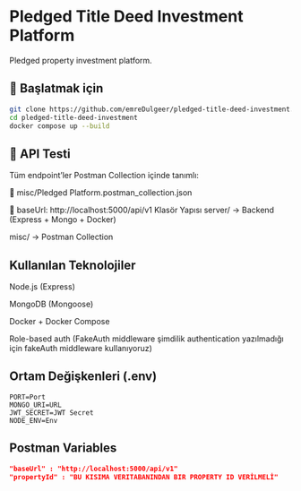 # Pledged Title Deed Investment Platform 

Pledged property investment platform.

## 🚀 Başlatmak için

```bash
git clone https://github.com/emreDulgeer/pledged-title-deed-investment.git
cd pledged-title-deed-investment
docker compose up --build
```
## 🧪 API Testi
Tüm endpoint’ler Postman Collection içinde tanımlı:

📁 misc/Pledged Platform.postman_collection.json

🔑 baseUrl: http://localhost:5000/api/v1
Klasör Yapısı
server/ → Backend (Express + Mongo + Docker)

misc/ → Postman Collection 

## Kullanılan Teknolojiler
Node.js (Express)

MongoDB (Mongoose)

Docker + Docker Compose

Role-based auth (FakeAuth middleware şimdilik authentication yazılmadığı için fakeAuth middleware kullanıyoruz)
## Ortam Değişkenleri (.env)
```env
PORT=Port
MONGO_URI=URL
JWT_SECRET=JWT Secret
NODE_ENV=Env
```

## Postman Variables
```json
"baseUrl" : "http://localhost:5000/api/v1"
"propertyId" : "BU KISIMA VERITABANINDAN BIR PROPERTY ID VERİLMELİ"
```
